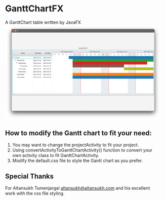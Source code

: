 # GanttChartFX
A GanttChart table written by JavaFX
![Gantt chart sample](/img/ganttchart.png)

## How to modify the Gantt chart to fit your need:
1. You may want to change the projectActivity to fit your project.
2. Using convertActivityToGanttChartActivity() function to convert your own activity class to fit GanttChartActivity. 
3. Modify the default.css file to style the Gantt chart as you prefer.

##  Special Thanks
For Altansukh Tumenjargal <altansukh@altansukh.com> and his excellent work with the css file styling.
